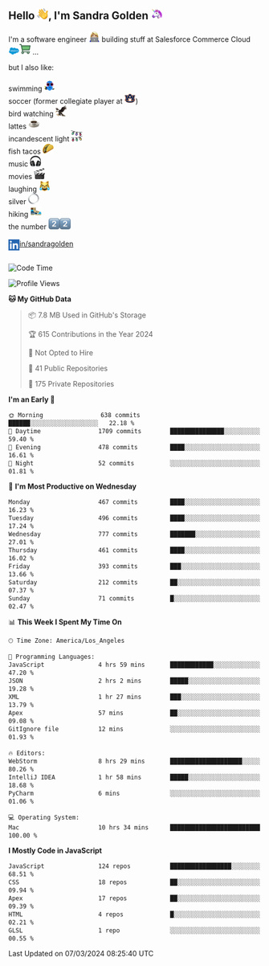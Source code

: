 ## Hello <img src="./static/emoji/wave.png" width="22" />, I'm Sandra Golden <img src="./static/emoji/unicorn-face.png" width="22" />

I'm a software engineer <img src="./static/emoji/female-technologist.png" width="22" /> building stuff at Salesforce Commerce Cloud <img src="./static/emoji/salesforce.png" width="22" /><img src="./static/emoji/commerce-cloud.png" width="22" />&nbsp;...

but I also like:<br/><br/>
swimming <img alt="swimming" src="./static/emoji/keep-swimming.png" width="22" /><br/>
soccer  (former collegiate player at <img src="./static/emoji/auburn.png" width="22" />)<br/>
bird watching <img src="./static/emoji/eagle.png" width="22" /><br/>
lattes <img src="./static/emoji/coffee.png" width="22" /><br/>
incandescent light <img src="./static/emoji/lights.png" width="22" /><br/>
fish tacos <img src="./static/emoji/taco.png" width="22" /><br/>
music <img src="./static/emoji/headphones.png" width="22" /><br/>
movies <img src="./static/emoji/movie-clapper.png" width="22" /><br/>
laughing <img src="./static/emoji/joy-cat.png" width="22" /><br/>
silver <img src="./static/emoji/silver-hoop.png" width="22" /><br/>
hiking <img src="./static/emoji/hiker.png" width="22" /><br/>
the number <img src="./static/emoji/two.png" width="22" /><img src="./static/emoji/two.png" width="22" />
<br/><br/>
<img align="left" alt="Sandra Golden | LinkedIn" width="22px" src="./static/emoji/linkedin.png" /> <a href="https://www.linkedin.com/in/sandragolden/">in/sandragolden</a>
<br/><br/>
<!--START_SECTION:waka-->
![Code Time](http://img.shields.io/badge/Code%20Time-445%20hrs%2045%20mins-blue)

![Profile Views](http://img.shields.io/badge/Profile%20Views-0-blue)

**🐱 My GitHub Data** 

> 📦 7.8 MB Used in GitHub's Storage 
 > 
> 🏆 615 Contributions in the Year 2024
 > 
> 🚫 Not Opted to Hire
 > 
> 📜 41 Public Repositories 
 > 
> 🔑 175 Private Repositories 
 > 
**I'm an Early 🐤** 

```text
🌞 Morning                638 commits         ██████░░░░░░░░░░░░░░░░░░░   22.18 % 
🌆 Daytime                1709 commits        ███████████████░░░░░░░░░░   59.40 % 
🌃 Evening                478 commits         ████░░░░░░░░░░░░░░░░░░░░░   16.61 % 
🌙 Night                  52 commits          ░░░░░░░░░░░░░░░░░░░░░░░░░   01.81 % 
```
📅 **I'm Most Productive on Wednesday** 

```text
Monday                   467 commits         ████░░░░░░░░░░░░░░░░░░░░░   16.23 % 
Tuesday                  496 commits         ████░░░░░░░░░░░░░░░░░░░░░   17.24 % 
Wednesday                777 commits         ███████░░░░░░░░░░░░░░░░░░   27.01 % 
Thursday                 461 commits         ████░░░░░░░░░░░░░░░░░░░░░   16.02 % 
Friday                   393 commits         ███░░░░░░░░░░░░░░░░░░░░░░   13.66 % 
Saturday                 212 commits         ██░░░░░░░░░░░░░░░░░░░░░░░   07.37 % 
Sunday                   71 commits          █░░░░░░░░░░░░░░░░░░░░░░░░   02.47 % 
```


📊 **This Week I Spent My Time On** 

```text
🕑︎ Time Zone: America/Los_Angeles

💬 Programming Languages: 
JavaScript               4 hrs 59 mins       ████████████░░░░░░░░░░░░░   47.20 % 
JSON                     2 hrs 2 mins        █████░░░░░░░░░░░░░░░░░░░░   19.28 % 
XML                      1 hr 27 mins        ███░░░░░░░░░░░░░░░░░░░░░░   13.79 % 
Apex                     57 mins             ██░░░░░░░░░░░░░░░░░░░░░░░   09.08 % 
GitIgnore file           12 mins             ░░░░░░░░░░░░░░░░░░░░░░░░░   01.93 % 

🔥 Editors: 
WebStorm                 8 hrs 29 mins       ████████████████████░░░░░   80.26 % 
IntelliJ IDEA            1 hr 58 mins        █████░░░░░░░░░░░░░░░░░░░░   18.68 % 
PyCharm                  6 mins              ░░░░░░░░░░░░░░░░░░░░░░░░░   01.06 % 

💻 Operating System: 
Mac                      10 hrs 34 mins      █████████████████████████   100.00 % 
```

**I Mostly Code in JavaScript** 

```text
JavaScript               124 repos           █████████████████░░░░░░░░   68.51 % 
CSS                      18 repos            ██░░░░░░░░░░░░░░░░░░░░░░░   09.94 % 
Apex                     17 repos            ██░░░░░░░░░░░░░░░░░░░░░░░   09.39 % 
HTML                     4 repos             █░░░░░░░░░░░░░░░░░░░░░░░░   02.21 % 
GLSL                     1 repo              ░░░░░░░░░░░░░░░░░░░░░░░░░   00.55 % 
```




 Last Updated on 07/03/2024 08:25:40 UTC
<!--END_SECTION:waka-->
